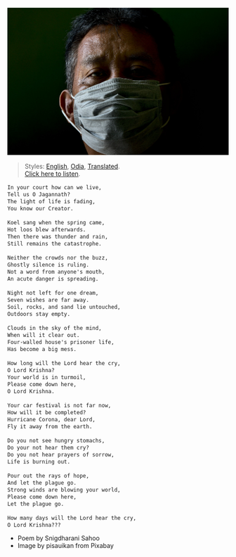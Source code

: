 ![](assets/img/face-mask-5083797_1920.jpg)

> Styles: [English](README.md), [Odia](Odia.md), [Translated](Translated.md).<br>
> [Click here to listen](https://soundcloud.com/teachersnigdha/let-the-plague-go).

```
In your court how can we live,
Tell us O Jagannath?
The light of life is fading,
You know our Creator.

Koel sang when the spring came,
Hot loos blew afterwards.
Then there was thunder and rain,
Still remains the catastrophe.

Neither the crowds nor the buzz,
Ghostly silence is ruling.
Not a word from anyone's mouth,
An acute danger is spreading.

Night not left for one dream,
Seven wishes are far away.
Soil, rocks, and sand lie untouched,
Outdoors stay empty.

Clouds in the sky of the mind,
When will it clear out.
Four-walled house's prisoner life,
Has become a big mess.

How long will the Lord hear the cry,
O Lord Krishna?
Your world is in turmoil,
Please come down here,
O Lord Krishna.

Your car festival is not far now,
How will it be completed?
Hurricane Corona, dear Lord,
Fly it away from the earth.

Do you not see hungry stomachs,
Do your not hear them cry?
Do you not hear prayers of sorrow,
Life is burning out.

Pour out the rays of hope,
And let the plague go.
Strong winds are blowing your world,
Please come down here,
Let the plague go.

How many days will the Lord hear the cry,
O Lord Krishna???
```

- Poem by Snigdharani Sahoo
- Image by pisauikan from Pixabay
